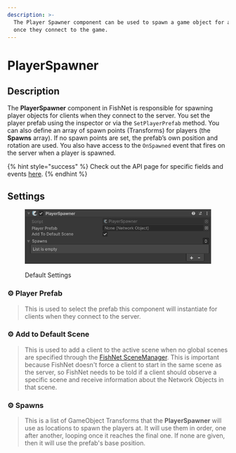 ```yaml
---
description: >-
  The Player Spawner component can be used to spawn a game object for a client
  once they connect to the game.
---
```


# PlayerSpawner

## Description <a href="#server-and-host" id="server-and-host"></a>

The **PlayerSpawner** component in FishNet is responsible for spawning player objects for clients when they connect to the server. You set the player prefab using the inspector or via the `SetPlayerPrefab` method. You can also define an array of spawn points (Transforms) for players (the **Spawns** array). If no spawn points are set, the prefab’s own position and rotation are used. You also have access to the `OnSpawned` event that fires on the server when a player is spawned.

{% hint style="success" %}
Check out the API page for specific fields and events [here](https://fish-networking.com/FishNet/api/api/FishNet.Component.Spawning.PlayerSpawner.html).
{% endhint %}

## Settings <a href="#server-and-host" id="server-and-host"></a>

<div align="left"><figure><img src="../../.gitbook/assets/player-spawner-component.png" alt=""><figcaption><p>Default Settings</p></figcaption></figure></div>

### :gear: **Player Prefab**

> This is used to select the prefab this component will instantiate for clients when they connect to the server.

### :gear: **Add to Default Scene**

> This is used to add a client to the active scene when no global scenes are specified through the [FishNet SceneManager](../../guides/features/scene-management/). This is important because FishNet doesn't force a client to start in the same scene as the server, so FishNet needs to be told if a client should observe a specific scene and receive information about the Network Objects in that scene.

### :gear: **Spawns**

> This is a list of GameObject Transforms that the **PlayerSpawner** will use as locations to spawn the players at. It will use them in order, one after another, looping once it reaches the final one. If none are given, then it will use the prefab's base position.

